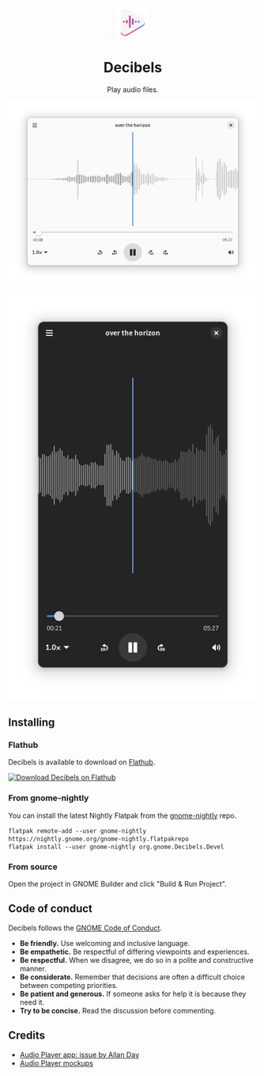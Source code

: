 <div align="center">
<img src="data/icons/hicolor/scalable/apps/org.gnome.Decibels.svg" height="64">

# Decibels

Play audio files.

![The main view of Decibels.](./data/screenshots/screenshot-1.png)

![Decibels in dark mode and on a mobile.](./data/screenshots/screenshot-2.png)

</div>

## Installing

### Flathub

Decibels is available to download on
[Flathub](https://flathub.org/apps/details/org.gnome.Decibels).

<a href="https://flathub.org/apps/details/org.gnome.Decibels" title="Download Decibels on Flathub">
  <picture>
    <source media="(prefers-color-scheme: dark)" srcset="https://flathub.org/api/badge?svg&locale=en&light">
    <source media="(prefers-color-scheme: light)" srcset="https://flathub.org/api/badge?svg&locale=en">
    <img alt="Download Decibels on Flathub" src="https://flathub.org/api/badge?svg&locale=en">
  </picture>
</a>

### From gnome-nightly

You can install the latest Nightly Flatpak from the [gnome-nightly] repo.

```
flatpak remote-add --user gnome-nightly https://nightly.gnome.org/gnome-nightly.flatpakrepo
flatpak install --user gnome-nightly org.gnome.Decibels.Devel
```

### From source

Open the project in GNOME Builder and click "Build & Run Project".

## Code of conduct

Decibels follows the [GNOME Code of Conduct](https://conduct.gnome.org/).

- **Be friendly.** Use welcoming and inclusive language.
- **Be empathetic.** Be respectful of differing viewpoints and experiences.
- **Be respectful.** When we disagree, we do so in a polite and constructive
  manner.
- **Be considerate.** Remember that decisions are often a difficult choice
  between competing priorities.
- **Be patient and generous.** If someone asks for help it is because they need
  it.
- **Try to be concise.** Read the discussion before commenting.

## Credits

- [Audio Player app: issue by Allan Day](https://gitlab.gnome.org/Teams/Design/app-mockups/-/issues/96)
- [Audio Player mockups](https://gitlab.gnome.org/Teams/Design/app-mockups/-/blob/master/audio-player/audio-player.png?ref_type=heads)

[gnome-nightly]: https://nightly.gnome.org
